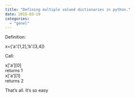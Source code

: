 ```yaml
---
title: "Defining multiple valued dictionaries in python."
date: 2015-03-19
categories: 
  - "genel"
---
```


Definition:

x={‘a’:\[1,2\],'b’:\[3,4\]}

Call:

x\['a’\]\[0\]  
returns 1  
x\['a’\]\[1\]  
returns 2

That’s all. It’s so easy
